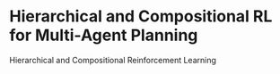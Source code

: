 # Hierarchical and Compositional RL for Multi-Agent Planning
Hierarchical and Compositional Reinforcement Learning
